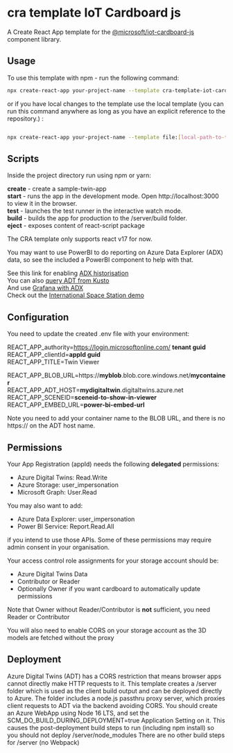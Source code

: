 # cra template IoT Cardboard js

A Create React App template for the [@microsoft/iot-cardboard-js](https://github.com/microsoft/iot-cardboard-js) component library.

## Usage


To use this template with npm - run the following command:

```bash
npx create-react-app your-project-name --template cra-template-iot-cardboard-js
```

or if you have local changes to the template use the local template (you can run this command anywhere as long as you have an explicit reference to the repository.) :

```bash

npx create-react-app your-project-name --template file:[local-path-to-this-repository]

```


## Scripts

Inside the project directory run using npm or yarn:

**create** - create a sample-twin-app  
**start** - runs the app in the development mode. Open http://localhost:3000 to view it in the browser.  
**test** - launches the test runner in the interactive watch mode.  
**build** - builds the app for production to the /server/build folder.  
**eject** - exposes content of react-script package  

The CRA template only supports react v17 for now.

You may want to use PowerBI to do reporting on Azure Data Explorer (ADX) data, so see the included a PowerBI component to help with that.

See this link for enabling [ADX historisation](https://docs.microsoft.com/en-us/azure/digital-twins/how-to-use-data-history)  
You can also [query ADT from Kusto](https://docs.microsoft.com/en-us/azure/digital-twins/concepts-data-explorer-plugin)  
And use [Grafana with ADX](https://techcommunity.microsoft.com/t5/internet-of-things-blog/creating-dashboards-with-azure-digital-twins-azure-data-explorer/ba-p/3277879)  
Check out the [International Space Station demo](https://docs.microsoft.com/en-us/shows/internet-of-things-show/model-and-track-the-international-space-station-with-azure-digital-twins-and-data-explorer)

## Configuration

You need to update the created .env file with your environment:  

REACT_APP_authority=https://login.microsoftonline.com/ **tenant guid**  
REACT_APP_clientId=**appId guid**  
REACT_APP_TITLE=Twin Viewer  

REACT_APP_BLOB_URL=https://**myblob**.blob.core.windows.net/**mycontainer**  
REACT_APP_ADT_HOST=**mydigitaltwin**.digitaltwins.azure.net  
REACT_APP_SCENEID=**sceneid-to-show-in-viewer**  
REACT_APP_EMBED_URL=**power-bi-embed-url**  

Note you need to add your container name to the BLOB URL, and there is no https:// on the ADT host name.

## Permissions

Your App Registration (appId) needs the following **delegated** permissions:  

- Azure Digital Twins: Read.Write
- Azure Storage: user_impersonation
- Microsoft Graph: User.Read

You may also want to add:  

- Azure Data Explorer: user_impersonation
- Power BI Service: Report.Read.All

if you intend to use those APIs. Some of these permissions may require admin consent in your organisation.

Your access control role assignments for your storage account should be:

- Azure Digital Twins Data
- Contributor or Reader
- Optionally Owner if you want cardboard to automatically update permissions

Note that Owner without Reader/Contributor is **not** sufficient, you need Reader or Contributor

You will also need to enable CORS on your storage account as the 3D models are fetched without the proxy

## Deployment

Azure Digital Twins (ADT) has a CORS restriction that means browser apps cannot directly make HTTP requests to it.
This template creates a /server folder which is used as the client build output and can be deployed directly to Azure.
The folder includes a node.js passthru proxy server, which proxies client requests to ADT via the backend avoiding CORS.
You should create an Azure WebApp using Node 16 LTS, and set the SCM_DO_BUILD_DURING_DEPLOYMENT=true Application Setting on it.
This causes the post-deployment build steps to run (including npm install) so you should not deploy /server/node_modules
There are no other build steps for /server (no Webpack)
